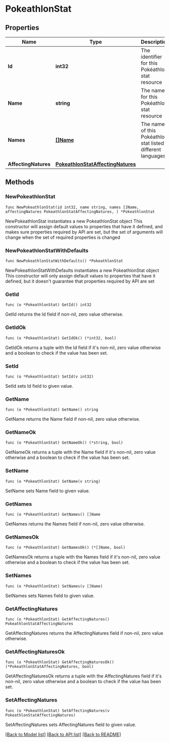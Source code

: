 # PokeathlonStat

## Properties

Name | Type | Description | Notes
------------ | ------------- | ------------- | -------------
**Id** | **int32** | The identifier for this Pokéathlon stat resource | 
**Name** | **string** | The name for this Pokéathlon stat resource | 
**Names** | [**[]Name**](Name.md) | The name of this Pokéathlon stat listed in different languages | 
**AffectingNatures** | [**PokeathlonStatAffectingNatures**](PokeathlonStatAffectingNatures.md) |  | 

## Methods

### NewPokeathlonStat

`func NewPokeathlonStat(id int32, name string, names []Name, affectingNatures PokeathlonStatAffectingNatures, ) *PokeathlonStat`

NewPokeathlonStat instantiates a new PokeathlonStat object
This constructor will assign default values to properties that have it defined,
and makes sure properties required by API are set, but the set of arguments
will change when the set of required properties is changed

### NewPokeathlonStatWithDefaults

`func NewPokeathlonStatWithDefaults() *PokeathlonStat`

NewPokeathlonStatWithDefaults instantiates a new PokeathlonStat object
This constructor will only assign default values to properties that have it defined,
but it doesn't guarantee that properties required by API are set

### GetId

`func (o *PokeathlonStat) GetId() int32`

GetId returns the Id field if non-nil, zero value otherwise.

### GetIdOk

`func (o *PokeathlonStat) GetIdOk() (*int32, bool)`

GetIdOk returns a tuple with the Id field if it's non-nil, zero value otherwise
and a boolean to check if the value has been set.

### SetId

`func (o *PokeathlonStat) SetId(v int32)`

SetId sets Id field to given value.


### GetName

`func (o *PokeathlonStat) GetName() string`

GetName returns the Name field if non-nil, zero value otherwise.

### GetNameOk

`func (o *PokeathlonStat) GetNameOk() (*string, bool)`

GetNameOk returns a tuple with the Name field if it's non-nil, zero value otherwise
and a boolean to check if the value has been set.

### SetName

`func (o *PokeathlonStat) SetName(v string)`

SetName sets Name field to given value.


### GetNames

`func (o *PokeathlonStat) GetNames() []Name`

GetNames returns the Names field if non-nil, zero value otherwise.

### GetNamesOk

`func (o *PokeathlonStat) GetNamesOk() (*[]Name, bool)`

GetNamesOk returns a tuple with the Names field if it's non-nil, zero value otherwise
and a boolean to check if the value has been set.

### SetNames

`func (o *PokeathlonStat) SetNames(v []Name)`

SetNames sets Names field to given value.


### GetAffectingNatures

`func (o *PokeathlonStat) GetAffectingNatures() PokeathlonStatAffectingNatures`

GetAffectingNatures returns the AffectingNatures field if non-nil, zero value otherwise.

### GetAffectingNaturesOk

`func (o *PokeathlonStat) GetAffectingNaturesOk() (*PokeathlonStatAffectingNatures, bool)`

GetAffectingNaturesOk returns a tuple with the AffectingNatures field if it's non-nil, zero value otherwise
and a boolean to check if the value has been set.

### SetAffectingNatures

`func (o *PokeathlonStat) SetAffectingNatures(v PokeathlonStatAffectingNatures)`

SetAffectingNatures sets AffectingNatures field to given value.



[[Back to Model list]](../README.md#documentation-for-models) [[Back to API list]](../README.md#documentation-for-api-endpoints) [[Back to README]](../README.md)


